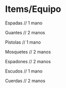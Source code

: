 # Items/Equipo

Espadas // 1 mano

Guantes // 2 manos

Pistolas // 1 mano

Mosquetes // 2 manos

Espadones // 2 manos

Escudos // 1 mano

Cuerdas // 2 manos



